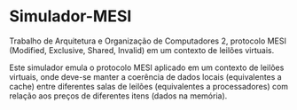# Simulador-MESI
Trabalho de Arquitetura e Organização de Computadores 2, protocolo MESI (Modified, Exclusive, Shared, Invalid) em um contexto de leilões virtuais.

Este simulador emula o protocolo MESI aplicado em um contexto de leilões virtuais, onde deve-se manter a coerência de dados locais (equivalentes a cache) entre diferentes salas de leilões (equivalentes a processadores) com relação aos preços de diferentes itens (dados na memória).


